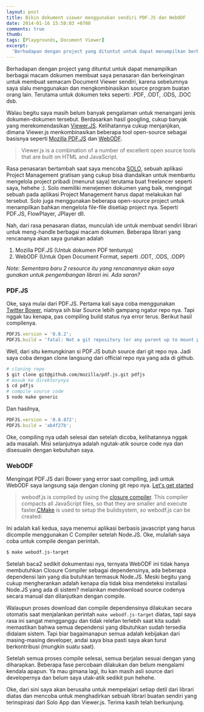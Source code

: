 ```yaml
---
layout: post
title: Bikin dokument viewer menggunakan sendiri PDF.JS dan WebODF
date: 2014-01-16 15:58:03 +0700
comments: true
thumb:
tags: [Playgrounds, Document Viewer]
excerpt:
  'Berhadapan dengan project yang dituntut untuk dapat menampilkan berbagai macam dokumen membuat saya penasaran dan berkeinginan untuk membuat semacam Document Viewer sendiri, karena sebelumnya saya slalu menggunakan dan mengkombinasikan source program buatan orang lain. Terutama untuk dokumen teks seperti: .PDF, .ODT, .ODS, .DOC dsb.'
---
```

Berhadapan dengan project yang dituntut untuk dapat menampilkan berbagai macam dokumen membuat saya penasaran dan berkeinginan untuk membuat semacam Document Viewer sendiri, karena sebelumnya saya slalu menggunakan dan mengkombinasikan source program buatan orang lain. Terutama untuk dokumen teks seperti: .PDF, .ODT, .ODS, .DOC dsb.

Walau begitu saya masih belum banyak pengalaman untuk menangani jenis dokumen-dokumen tersebut. Berdasarkan hasil googling, cukup banyak yang merekomendasikan [Viewer.JS](viewerjs.org). Kelihatannya cukup menjanjikan, dimana Viewer.js menkombinasikan beberapa tool open-source sebagai basisnya seperti [Mozilla PDF.JS](http://mozilla.github.io/pdf.js) dan [WebODF](http://webodf.org).<!-- more -->

> Viewer.js is a combination of a number of excellent open source tools that are built on HTML and JavaScript.

Rasa penasaran bertambah saat saya mencoba [SOLO](www.getsoloapp.com), sebuah aplikasi Project Management gratisan yang cukup bisa diandalkan untuk membantu mengelola project pribadi (menurut saya) terutama buat freelancer seperti saya, hehehe :). Solo memiliki menejemen dokumen yang baik, mengingat sebuah pada aplikasi Project Management harus dapat melakukan hal tersebut. Solo juga menggunakan beberapa open-source project untuk menampilkan bahkan mengelola file-file disetiap project nya. Seperti PDF.JS, FlowPlayer, JPlayer dll.

Nah, dari rasa penasaran diatas, munculah ide untuk membuat sendiri librari untuk meng-handle berbagai macam dokumen. Beberapa librari yang rencananya akan saya gunakan adalah


1. Mozilla PDF.JS (Untuk dokumen PDF tentunya)
2. WebODF (Untuk Open Document Format, seperti .ODT, .ODS, .ODP)

_Note: Sementara baru 2 resource itu yang rencanannya akan saya gunakan untuk pengembangan librari ini. Ada saran?_

### PDF.JS

Oke, saya mulai dari PDF.JS. Pertama kali saya coba menggunakan [Twitter Bower](http://bower), niatnya sih biar Source lebih gampang ngatur repo nya. Tapi nggak tau kenapa, pas compiling build status nya error terus. Berikut hasil compilenya.

```js
PDFJS.version = '0.8.2';
PDFJS.build = 'fatal: Not a git repository (or any parent up to mount point /home)Stopping at filesystem boundary (GIT_DISCOVERY_ACROSS_FILESYSTEM not set).';
```

Well, dari situ kemungkinan si PDF.JS butuh source dari git repo nya. Jadi saya coba dengan clone langsung dari official repo nya yang ada di github.

```bash
# cloning repo
$ git clone git@github.com/mozilla/pdf.js.git pdfjs
# masuk ke direktorynya
$ cd pdfjs
# compile source code
$ node make generic
```

Dan hasilnya,

```js
PDFJS.version = '0.8.872';
PDFJS.build = 'ab4f27b';
```

Oke, compiling nya udah selesai dan setelah dicoba, kelihatannya nggak ada masalah. Misi selanjutnya adalah ngutak-atik source code nya dan disesuaiin dengan kebutuhan saya.

### WebODF

Mengingat PDF.JS dari Bower yang error saat compiling, jadi untuk WebODF saya langsung saja dengan cloning git repo nya. [Let's get started](http://webodf.org/start/)

> webodf.js is compiled by using the [closure compiler](http://webodf.org/tools/index.html#compiler). This compiler compacts all JavaScript files, so that they are smaller and execute faster.[CMake](http://webodf.org/tools/index.html#cmake) is used to setup the buildsystem, so webodf.js can be created:

Ini adalah kali kedua, saya menemui aplikasi berbasis javascript yang harus dicompile menggunakan C Compiler setelah Node.JS. Oke, mulailah saya coba untuk compile dengan perintah.

```bash
$ make webodf.js-target
```

Setelah baca2 sedikit dokumentasi nya, ternyata WebODF ini tidak hanya membutuhkan Closure Compiler sebagai dependensinya, ada beberapa dependensi lain yang dia butuhkan termasuk Node.JS. Meski begitu yang cukup mengherankan adalah kenapa dia tidak bisa mendeteksi installasi Node.JS yang ada di sistem? melainkan mendownload source codenya secara manual dan dilanjutkan dengan compile.

Walaupun proses download dan compile dependensinya dilakukan secara otomatis saat menjalankan perintah `make webodf.js-target` diatas, tapi saya rasa ini sangat mengganggu dan tidak relefan terlebih saat kita sudah memastikan bahwa semua dependensi yang dibutuhkan sudah tersedia didalam sistem. Tapi biar bagaimanapun semua adalah kebijakan dari masing-masing developer, andai saya bisa pasti saya akan turut berkontribusi (mungkin suatu saat).

Setelah semua proses compile selesai, semua berjalan sesuai dengan yang diharapkan. Beberapa fase percobaan dilakukan dan belum mengalami kendala apapun. Ya mau gimana lagi, itu kan masih asli source dari developernya dan belum saya utak-atik sedikit pun hehehe.

Oke, dari sini saya akan berusaha untuk mempelajari setiap detil dari librari diatas dan mencoba untuk menghadirkan sebuah librari buatan sendiri yang terinspirasi dari Solo App dan Viewer.js. Terima kasih telah berkunjung.
